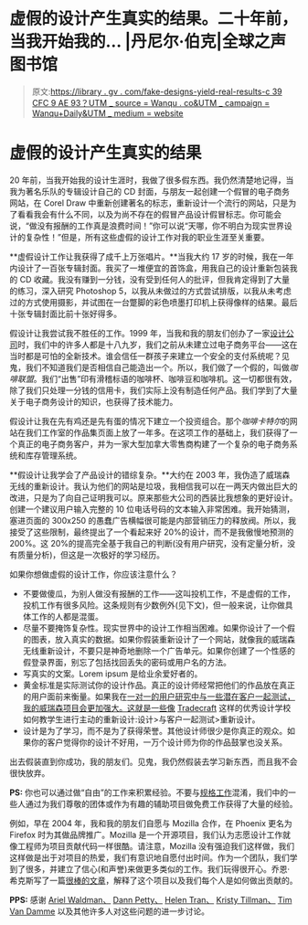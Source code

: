 # 虚假的设计产生真实的结果。二十年前，当我开始我的… |丹尼尔·伯克|全球之声图书馆

> 原文:[https://library . gv . com/fake-designs-yield-real-results-c 39 CFC 9 AE 93？UTM _ source = Wanqu . co&UTM _ campaign = Wanqu+Daily&UTM _ medium = website](https://library.gv.com/fake-designs-yield-real-results-c39cfc9ae93?utm_source=wanqu.co&utm_campaign=Wanqu+Daily&utm_medium=website)



# 虚假的设计产生真实的结果

20 年前，当我开始我的设计生涯时，我做了很多假东西。我仍然清楚地记得，当我为著名乐队的专辑设计自己的 CD 封面，与朋友一起创建一个假冒的电子商务网站，在 Corel Draw 中重新创建著名的标志，重新设计一个流行的网站，只是为了看看我会有什么不同，以及为尚不存在的假冒产品设计假冒标志。你可能会说，“做没有报酬的工作真是浪费时间！”你可以说“天哪，你不明白为现实世界设计的复杂性！”但是，所有这些虚假的设计工作对我的职业生涯至关重要。

**虚假设计工作让我获得了成千上万张唱片。**当我大约 17 岁的时候，我在一年内设计了一百张专辑封面。我买了一堆便宜的首饰盒，用我自己的设计重新包装我的 CD 收藏。我没有赚到一分钱，没有受到任何人的批评，但我肯定得到了大量的练习，深入研究 Photoshop 5，以我从未做过的方式尝试排版，以我从未考虑过的方式使用摄影，并试图在一台蹩脚的彩色喷墨打印机上获得像样的结果。最后十张专辑封面比前十张好得多。

假设计让我尝试我不胜任的工作。1999 年，当我和我的朋友们创办了一家[设计公司](https://www.silverorange.com/)时，我们中的许多人都是十八九岁，我们之前从未建立过电子商务平台——这在当时都是可怕的全新技术。谁会信任一群孩子来建立一个安全的支付系统呢？见鬼，我们不知道我们是否相信自己能造出一个。所以，我们做了一个假的，叫做*咖啡联盟*。我们“出售”印有滑稽标语的咖啡杯、咖啡豆和咖啡机。这一切都很有效，除了我们只处理一分钱的信用卡，我们实际上没有制造任何产品。我们学到了大量关于电子商务设计的知识，也获得了技术能力。

假设计让我在先有鸡还是先有蛋的情况下建立一个投资组合。那个*咖啡卡特尔*的网站在我们工作室的作品集页面上放了一年多。在这项工作的基础上，我们获得了一个真正的电子商务客户，并为一家大型加拿大零售商构建了一个复杂的电子商务系统和库存管理系统。

**假设计让我学会了产品设计的错综复杂。**大约在 2003 年，我伪造了威瑞森无线的重新设计。我认为他们的网站是垃圾，我相信我可以在一两天内做出巨大的改进，只是为了向自己证明我可以。原来那些大公司的西装比我想象的更好设计。创建一个建议用户输入完整的 10 位电话号码的文本输入非常困难。我开始猜测，塞进页面的 300x250 的愚蠢广告横幅很可能是内部营销压力的释放阀。所以，我接受了这些限制，最终提出了一个看起来好 20%的设计，而不是我傲慢地预测的 200%。这 20%的提高完全基于我自己的判断(没有用户研究，没有定量分析，没有质量分析)，但这是一次极好的学习经历。

如果你想做虚假的设计工作，你应该注意什么？

*   不要做傻瓜，为别人做没有报酬的工作——这叫投机工作，不是虚假的工作，投机工作有很多风险。这条规则有少数例外(见下文)，但一般来说，让你做具体工作的人都是混蛋。
*   尽量不要掩饰复杂性。现实世界中的设计工作相当困难。如果你设计了一个假的图表，放入真实的数据。如果你假装重新设计了一个网站，就像我的威瑞森无线重新设计，不要只是神奇地删除一个广告单元。如果你创建了一个性感的假登录界面，别忘了包括找回丢失的密码或用户名的方法。
*   写真实的文案。Lorem ipsum 是给业余爱好者的。
*   黄金标准是实际测试你的设计作品。真正的设计师经常把他们的作品放在真正的用户面前来衡量。如果我在[一对一的用户研究中与一些潜在客户一起测试，我的威瑞森项目会更加强大。这就是一些像](/user-research-quick-and-dirty-1fcfa54c91c4) [Tradecraft](http://tradecraft.com/) 这样的优秀设计学校如何教学生进行主动的重新设计:设计>与客户一起测试>重新设计。
*   设计是为了学习，而不是为了获得荣誉。其他设计师很少是你真正的观众。如果你的客户觉得你的设计不好用，一万个设计师为你的作品鼓掌也没关系。

出去假装直到你成功，我的朋友们。见鬼，我仍然假装去学习新东西，而且我不会很快放弃。

**PS:** 你也可以通过做“自由”的工作来积累经验。不要与[规格工作](https://www.nospec.com/)混淆，我们中的一些人通过为我们尊敬的团体或作为有趣的辅助项目做免费工作获得了大量的经验。



例如，早在 2004 年，我和我的朋友们自愿与 Mozilla 合作，在 Phoenix 更名为 Firefox 时为其做品牌推广。Mozilla 是一个开源项目，我们认为志愿设计工作就像工程师为项目贡献代码一样很酷。请注意，Mozilla 没有强迫我们这样做，我们这样做是出于对项目的热爱，我们有意识地自愿付出时间。作为一个团队，我们学到了很多，并建立了信心(和声誉)来做更多类似的工作。我们玩得很开心。乔恩·希克斯写了一篇[很棒的文章](https://hicksdesign.co.uk/journal/branding-firefox)，解释了这个项目以及我们每个人是如何做出贡献的。

**PPS:** 感谢 [Ariel Waldman、](https://medium.com/u/397eedc0e18?source=post_page-----c39cfc9ae93--------------------------------) [Dann Petty、](https://medium.com/u/11f703142c25?source=post_page-----c39cfc9ae93--------------------------------) [Helen Tran、](https://medium.com/u/35a4c802309d?source=post_page-----c39cfc9ae93--------------------------------) [Kristy Tillman、](https://medium.com/u/923c37ff7235?source=post_page-----c39cfc9ae93--------------------------------) [Tim Van Damme](https://medium.com/u/e38bd7313673?source=post_page-----c39cfc9ae93--------------------------------) 以及其他许多人对这些问题的进一步讨论。



